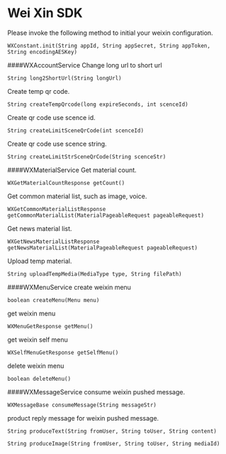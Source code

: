 Wei Xin SDK
=====

Please invoke the following method to initial your weixin configuration.

`WXConstant.init(String appId, String appSecret, String appToken, String encodingAESKey)`

####WXAccountService
Change long url to short url

`String long2ShortUrl(String longUrl)`

Create temp qr code.

`String createTempQrcode(long expireSeconds, int scenceId)`

Create qr code use scence id.

`String createLimitSceneQrCode(int scenceId)`

Create qr code use scence string.

`String createLimitStrSceneQrCode(String scenceStr)`

####WXMaterialService
Get material count.

`WXGetMaterialCountResponse getCount()`

Get common material list, such as image, voice.

`WXGetCommonMaterialListResponse getCommonMaterialList(MaterialPageableRequest pageableRequest)`

Get news material list.

`WXGetNewsMaterialListResponse getNewsMaterialList(MaterialPageableRequest pageableRequest)`

Upload temp material.

`String uploadTempMedia(MediaType type, String filePath)`

####WXMenuService
create weixin menu

`boolean createMenu(Menu menu)`

get weixin menu

`WXMenuGetResponse getMenu()`

get weixin self menu

`WXSelfMenuGetResponse getSelfMenu()`

delete weixin menu

`boolean deleteMenu()`

####WXMessageService
consume weixin pushed message.

`WXMessageBase consumeMessage(String messageStr)`

product reply message for weixin pushed message.

`String produceText(String fromUser, String toUser, String content)`

`String produceImage(String fromUser, String toUser, String mediaId)`
